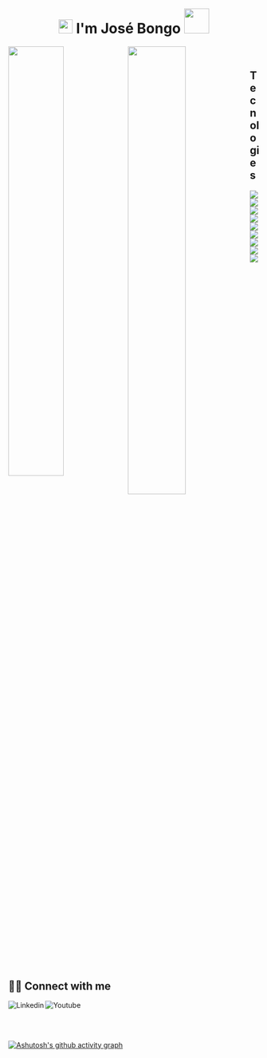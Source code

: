 <h1 align="center">
<img src="https://media.giphy.com/media/hvRJCLFzcasrR4ia7z/giphy.gif" width="28">
I'm José Bongo  <img src="https://media.giphy.com/media/12oufCB0MyZ1Go/giphy.gif" width="50">
</h1>


<img align="left"  width="47%"  src="https://github-readme-stats.vercel.app/api?username=Barros7&show=true&theme=radical " />

<img align="left" width="48%" src="https://github-readme-stats.vercel.app/api/top-langs/?username=Barros7&layout=compact" />

<br/>
<h2>Tecnologies</h2>

<img align="left" src="https://img.shields.io/badge/html5-%23323330.svg?style=for-the-badge&logo=html5&logoColor=%23F7DF1E" />
<img align="left" src="https://img.shields.io/badge/css3-6DA55F?style=for-the-badge&logo=css3&logoColor=white" />
<img align="left" src="https://img.shields.io/badge/javascript-6DA55F?style=for-the-badge&logo=js&logoColor=white" />
<img align="left" src="https://img.shields.io/badge/php-6DA55F?style=for-the-badge&logo=php&logoColor=white" />
<img align="left" src="https://img.shields.io/badge/react.js-6DA55F?style=for-the-badge&logo=reactjs&logoColor=white" />
<img align="left" src="https://img.shields.io/badge/python-6DA55F?style=for-the-badge&logo=python&logoColor=white" />
<img align="left" src="https://img.shields.io/badge/java-6DA55F?style=for-the-badge&logo=java&logoColor=white" />
<img align="left" src="https://img.shields.io/badge/sql-6DA55F?style=for-the-badge&logo=sql&logoColor=white" />
<img align="left" src="https://img.shields.io/badge/mysql-6DA55F?style=for-the-badge&logo=mysql&logoColor=white" />

<br/>

## <br/> 🙋‍♂️ Connect with me 

  <a  href="https://www.linkedin.com/in/barros-bongo-512b45165/"><img align="left" alt="Linkedin" title="Youtube" src="https://img.shields.io/badge/linkedin-%230077B5.svg?style=for-the-badge&logo=linkedin&logoColor=white"/></a>

 <a  href="https://www.instagram.com/barrosjb7/"><img align="left" alt="Youtube" title="Instagram" src="https://img.shields.io/badge/instagram-%23E4405F.svg?style=for-the-badge&logo=Instagram&logoColor=white"/></a>
  
##  <br /> <br />




[![Ashutosh's github activity graph](https://activity-graph.herokuapp.com/graph?username=Barros7)](https://github.com/ashutosh00710/github-readme-activity-graph)
